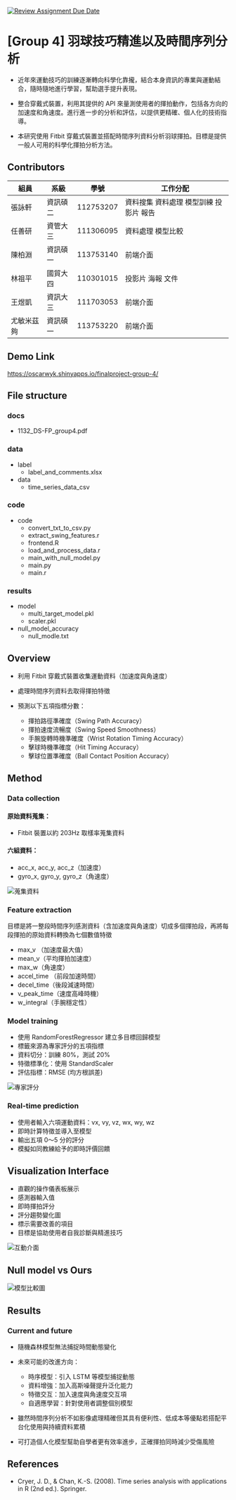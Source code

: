 [![Review Assignment Due Date](https://classroom.github.com/assets/deadline-readme-button-22041afd0340ce965d47ae6ef1cefeee28c7c493a6346c4f15d667ab976d596c.svg)](https://classroom.github.com/a/HR2Xz9sU)
# [Group 4] 羽球技巧精進以及時間序列分析
- 近年來運動技巧的訓練逐漸轉向科學化靠攏，結合本身資訊的專業與運動結合，隨時隨地進行學習，幫助選手提升表現。

- 整合穿戴式裝置，利用其提供的 API 來量測使用者的揮拍動作，包括各方向的加速度和角速度。進行進一步的分析和評估，以提供更精確、個人化的技術指導。

- 本研究使用 Fitbit 穿戴式裝置並搭配時間序列資料分析羽球揮拍。目標是提供一般人可用的科學化揮拍分析方法。

## Contributors
|組員|系級|學號|工作分配|
|-|-|-|-|
|張詠軒|資訊碩二|112753207|資料搜集 資料處理 模型訓練 投影片 報告| 
|任善研|資管大三|111306095|資料處理 模型比較|
|陳柏淵|資訊碩一|113753140|前端介面|
|林祖平|國貿大四|110301015|投影片 海報 文件|
|王煜凱|資訊大三|111703053|前端介面|
|尤敏米茲夠|資訊碩一|113753220|前端介面|

## Demo Link
https://oscarwyk.shinyapps.io/finalproject-group-4/

## File structure 
### docs
  * 1132_DS-FP_group4.pdf

### data
* label
  * label_and_comments.xlsx
* data
  * time_series_data_csv

### code
* code
  * convert_txt_to_csv.py
  * extract_swing_features.r
  * frontend.R
  * load_and_process_data.r
  * main_with_null_model.py
  * main.py
  * main.r

### results
* model
  * multi_target_model.pkl
  * scaler.pkl
* null_model_accuracy
  * null_modle.txt

## Overview
- 利用 Fitbit 穿戴式裝置收集運動資料（加速度與角速度）
- 處理時間序列資料去取得揮拍特徵

- 預測以下五項指標分數：
  - 揮拍路徑準確度（Swing Path Accuracy）
  - 揮拍速度流暢度（Swing Speed Smoothness）
  - 手腕旋轉時機準確度（Wrist Rotation Timing Accuracy）
  - 擊球時機準確度（Hit Timing Accuracy）
  - 擊球位置準確度（Ball Contact Position Accuracy）

## Method
### Data collection
#### 原始資料蒐集：
- Fitbit 裝置以約 203Hz 取樣率蒐集資料
#### 六組資料：
- acc_x, acc_y, acc_z（加速度）
- gyro_x, gyro_y, gyro_z（角速度）

![蒐集資料](docs/collect_data.png)

### Feature extraction
目標是將一整段時間序列感測資料（含加速度與角速度）切成多個揮拍段，再將每段揮拍的原始資料轉換為七個數值特徵
- max_v （加速度最大值）
- mean_v（平均揮拍加速度）
- max_w（角速度）
- accel_time （前段加速時間）
- decel_time（後段減速時間）
- v_peak_time（速度高峰時機）
- w_integral（手腕穩定性）

### Model training
- 使用 RandomForestRegressor 建立多目標回歸模型
- 標籤來源為專家評分的五項指標
- 資料切分：訓練 80%，測試 20%
- 特徵標準化：使用 StandardScaler
- 評估指標：RMSE (均方根誤差)

![專家評分](docs/data_label.png)

### Real-time prediction
- 使用者輸入六項運動資料：vx, vy, vz, wx, wy, wz
- 即時計算特徵並導入至模型
- 輸出五項 0～5 分的評分
- 模擬如同教練給予的即時評價回饋

## Visualization Interface
- 直觀的操作儀表板展示
- 感測器輸入值
- 即時揮拍評分
- 評分趨勢變化圖
- 標示需要改善的項目
- 目標是協助使用者自我診斷與精進技巧

![互動介面](docs/visualization_interface.jpg)

## Null model vs Ours

![模型比較圖](docs/compare_model.png)

## Results
### Current and future
- 隨機森林模型無法捕捉時間動態變化
- 未來可能的改進方向：
  - 時序模型：引入 LSTM 等模型捕捉動態
  - 資料增強：加入高斯噪聲提升泛化能力
  - 特徵交互：加入速度與角速度交互項
  - 自適應學習：針對使用者調整個別模型

- 雖然時間序列分析不如影像處理精確但其具有便利性、低成本等優點若搭配平台化使用與持續資料累積

- 可打造個人化模型幫助自學者更有效率進步，正確揮拍同時減少受傷風險

## References
* Cryer, J. D., & Chan, K.-S. (2008). Time series analysis with applications in R (2nd ed.). Springer.
